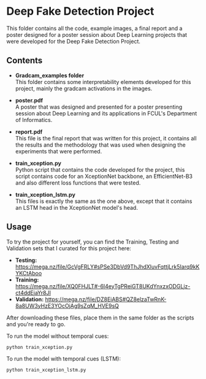 # Deep Fake Detection Project
  This folder contains all the code, example images, a final report and a poster designed for a poster session about Deep Learning projects that were developed for the Deep Fake Detection Project.

## Contents

- **Gradcam_examples folder**  
  This folder contains some interpretability elements developed for this project, mainly the gradcam activations in the images.

- **poster.pdf**  
  A poster that was designed and presented for a poster presenting session about Deep Learning and its applications in FCUL's Department of Informatics.

- **report.pdf**  
  This file is the final report that was written for this project, it contains all the results and the methodology that was used when designing the experiments that were performed.

- **train_xception.py**  
  Python script that contains the code developed for the project, this script contains code for an XceptionNet backbone, an EfficientNet-B3 and also different loss functions that were tested.

- **train_xception_lstm.py**  
  This files is exactly the same as the one above, except that it contains an LSTM head in the XceptionNet model's head.

## Usage
To try the project for yourself, you can find the Training, Testing and Validation sets that I curated for this project here:
- **Testing:** https://mega.nz/file/GcVgFRLY#sPSe3DbVd9ThJhdXluvFqttjLrk5Iarq9kKYKCtAboo
- **Training:** https://mega.nz/file/XQ0FHJLT#-6I4eyTgPReiGT8UKdYnxzxODGLjz-ct4ddEjaYr8JI
- **Validation:** https://mega.nz/file/DZ8EiABS#QZ8elzaTwRnK-8a8UW3yHzE3YOcOjAg9sZqM_HVE9sQ

After downloading these files, place them in the same folder as the scripts and you're ready to go.

To run the model without temporal cues:
```bash
python train_xception.py
```
To run the model with temporal cues (LSTM):

```bash
python train_xception_lstm.py
